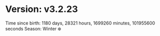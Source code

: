 # Version: v3.2.23
Time since birth: 1180 days, 28321 hours, 1699260 minutes, 101955600 seconds
Season: Winter ❄️
